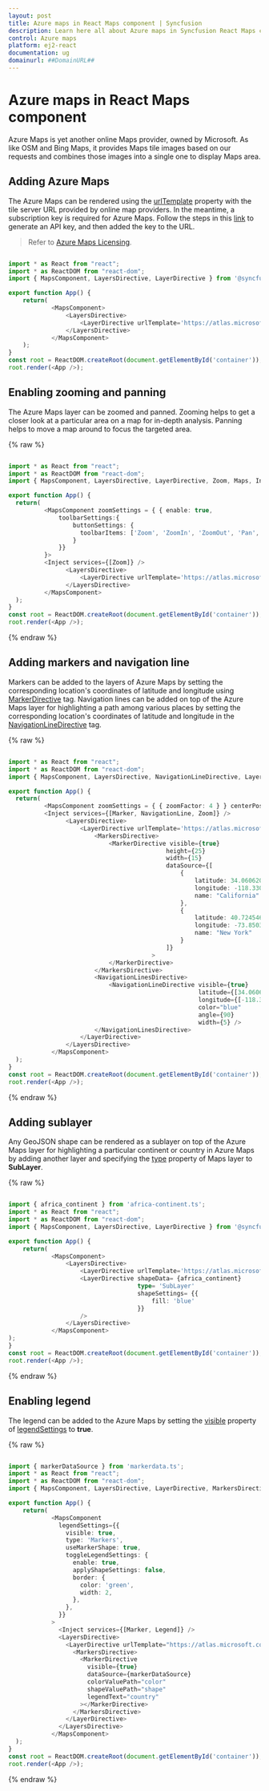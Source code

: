 ```yaml
---
layout: post
title: Azure maps in React Maps component | Syncfusion
description: Learn here all about Azure maps in Syncfusion React Maps component of Syncfusion Essential JS 2 and more.
control: Azure maps 
platform: ej2-react
documentation: ug
domainurl: ##DomainURL##
---
```


# Azure maps in React Maps component

Azure Maps is yet another online Maps provider, owned by Microsoft. As like OSM and Bing Maps, it provides Maps tile images based on our requests and combines those images into a single one to display Maps area.

## Adding Azure Maps

The Azure Maps can be rendered using the [urlTemplate](https://ej2.syncfusion.com/react/documentation/api/maps/layerSettingsModel/#urltemplate) property with the tile server URL provided by online map providers. In the meantime, a subscription key is required for Azure Maps. Follow the steps in this [link](https://docs.microsoft.com/en-us/azure/search/search-security-api-keys) to generate an API key, and then added the key to the URL.

>Refer to [Azure Maps Licensing](https://azure.microsoft.com/en-in/support/legal/).

```ts

import * as React from "react";
import * as ReactDOM from "react-dom";
import { MapsComponent, LayersDirective, LayerDirective } from '@syncfusion/ej2-react-maps';

export function App() {
    return(
            <MapsComponent>
                <LayersDirective>
                    <LayerDirective urlTemplate='https://atlas.microsoft.com/map/imagery/png?subscription-key=Your-Key &api-version=1.0&style=satellite&zoom=level&x=tileX&y=tileY' />
                </LayersDirective>
            </MapsComponent>
    );
}
const root = ReactDOM.createRoot(document.getElementById('container'));
root.render(<App />);

```

## Enabling zooming and panning

The Azure Maps layer can be zoomed and panned. Zooming helps to get a closer look at a particular area on a map for in-depth analysis. Panning helps to move a map around to focus the targeted area.

{% raw %}

```ts

import * as React from "react";
import * as ReactDOM from "react-dom";
import { MapsComponent, LayersDirective, LayerDirective, Zoom, Maps, Inject } from '@syncfusion/ej2-react-maps';

export function App() {
  return(
          <MapsComponent zoomSettings = { { enable: true,
              toolbarSettings:{
                  buttonSettings: {
                    toolbarItems: ['Zoom', 'ZoomIn', 'ZoomOut', 'Pan', 'Reset']
                  }
              }} 
          }>
          <Inject services={[Zoom]} />
                <LayersDirective>
                    <LayerDirective urlTemplate='https://atlas.microsoft.com/map/imagery/png?subscription-key=Your-Key &api-version=1.0&style=satellite&zoom=level&x=tileX&y=tileY' />
                </LayersDirective>
          </MapsComponent>
  );
}
const root = ReactDOM.createRoot(document.getElementById('container'));
root.render(<App />);

```
{% endraw %}

## Adding markers and navigation line

Markers can be added to the layers of Azure Maps by setting the corresponding location's coordinates of latitude and longitude using [MarkerDirective](https://ej2.syncfusion.com/react/documentation/api/maps/layerSettingsModel/#markersettings) tag. Navigation lines can be added on top of the Azure Maps layer for highlighting a path among various places by setting the corresponding location's coordinates of latitude and longitude in the [NavigationLineDirective](https://ej2.syncfusion.com/react/documentation/api/maps/layerSettingsModel/#navigationlinesettings) tag.

{% raw %}

```ts

import * as React from "react";
import * as ReactDOM from "react-dom";
import { MapsComponent, LayersDirective, NavigationLineDirective, LayerDirective, Zoom, MarkersDirective, NavigationLine, NavigationLinesDirective, MarkerDirective, Marker, Inject, Maps } from '@syncfusion/ej2-react-maps';

export function App() {
  return(
          <MapsComponent zoomSettings = { { zoomFactor: 4 } } centerPosition = {{ latitude: 29.394708, longitude: -94.954653}}>
          <Inject services={[Marker, NavigationLine, Zoom]} />
                <LayersDirective>
                    <LayerDirective urlTemplate='https://atlas.microsoft.com/map/imagery/png?subscription-key=Your-Key &api-version=1.0&style=satellite&zoom=level&x=tileX&y=tileY'>
                        <MarkersDirective>
                            <MarkerDirective visible={true}
                                            height={25}
                                            width={15}
                                            dataSource={[
                                                {
                                                    latitude: 34.060620,
                                                    longitude: -118.330491,
                                                    name: "California"
                                                },
                                                {
                                                    latitude: 40.724546,
                                                    longitude: -73.850344,
                                                    name: "New York"
                                                }
                                            ]}
                                        >
                            </MarkerDirective>
                        </MarkersDirective>
                        <NavigationLinesDirective>
                            <NavigationLineDirective visible={true}
                                                     latitude={[34.060620, 40.724546]}
                                                     longitude={[-118.330491,-73.850344]}
                                                     color="blue"
                                                     angle={90}
                                                     width={5} />
                        </NavigationLinesDirective>
                    </LayerDirective>
                </LayersDirective>
            </MapsComponent>
  );
}
const root = ReactDOM.createRoot(document.getElementById('container'));
root.render(<App />);

```
{% endraw %}

## Adding sublayer

Any GeoJSON shape can be rendered as a sublayer on top of the Azure Maps layer for highlighting a particular continent or country in Azure Maps by adding another layer and specifying the [type](https://ej2.syncfusion.com/react/documentation/api/maps/layerSettingsModel/#type) property of Maps layer to **SubLayer**.

{% raw %}

```ts

import { africa_continent } from 'africa-continent.ts';
import * as React from "react";
import * as ReactDOM from "react-dom";
import { MapsComponent, LayersDirective, LayerDirective } from '@syncfusion/ej2-react-maps';

export function App() {
    return(
            <MapsComponent>
                <LayersDirective>
                    <LayerDirective urlTemplate='https://atlas.microsoft.com/map/imagery/png?subscription-key=Your-Key &api-version=1.0&style=satellite&zoom=level&x=tileX&y=tileY' />
                    <LayerDirective shapeData= {africa_continent}
                                    type= 'SubLayer'
                                    shapeSettings= {{
                                        fill: 'blue'
                                    }}
                    />
                </LayersDirective>
            </MapsComponent>
);
}
const root = ReactDOM.createRoot(document.getElementById('container'));
root.render(<App />);

```
{% endraw %}

## Enabling legend

The legend can be added to the Azure Maps by setting the [visible](https://ej2.syncfusion.com/react/documentation/api/maps/legendSettingsModel/#visible) property of [legendSettings](https://ej2.syncfusion.com/react/documentation/api/maps/legendSettingsModel) to **true**.

{% raw %}

```ts

import { markerDataSource } from 'markerdata.ts';
import * as React from "react";
import * as ReactDOM from "react-dom";
import { MapsComponent, LayersDirective, LayerDirective, MarkersDirective, MarkerDirective, Marker, Legend, Inject } from '@syncfusion/ej2-react-maps';

export function App() {
    return(
            <MapsComponent
              legendSettings={{
                visible: true,
                type: 'Markers',
                useMarkerShape: true,
                toggleLegendSettings: {
                  enable: true,
                  applyShapeSettings: false,
                  border: {
                    color: 'green',
                    width: 2,
                  },
                },
              }}
            >
              <Inject services={[Marker, Legend]} />
              <LayersDirective>
                <LayerDirective urlTemplate="https://atlas.microsoft.com/map/imagery/png?subscription-key=Your-Key &api-version=1.0&style=satellite&zoom=level&x=tileX&y=tileY">
                  <MarkersDirective>
                    <MarkerDirective
                      visible={true}
                      dataSource={markerDataSource}
                      colorValuePath="color"
                      shapeValuePath="shape"
                      legendText="country"
                    ></MarkerDirective>
                  </MarkersDirective>
                </LayerDirective>
              </LayersDirective>
            </MapsComponent>
  );
}
const root = ReactDOM.createRoot(document.getElementById('container'));
root.render(<App />);

```
{% endraw %}